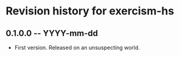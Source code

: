 # Revision history for exercism-hs

## 0.1.0.0 -- YYYY-mm-dd

* First version. Released on an unsuspecting world.
